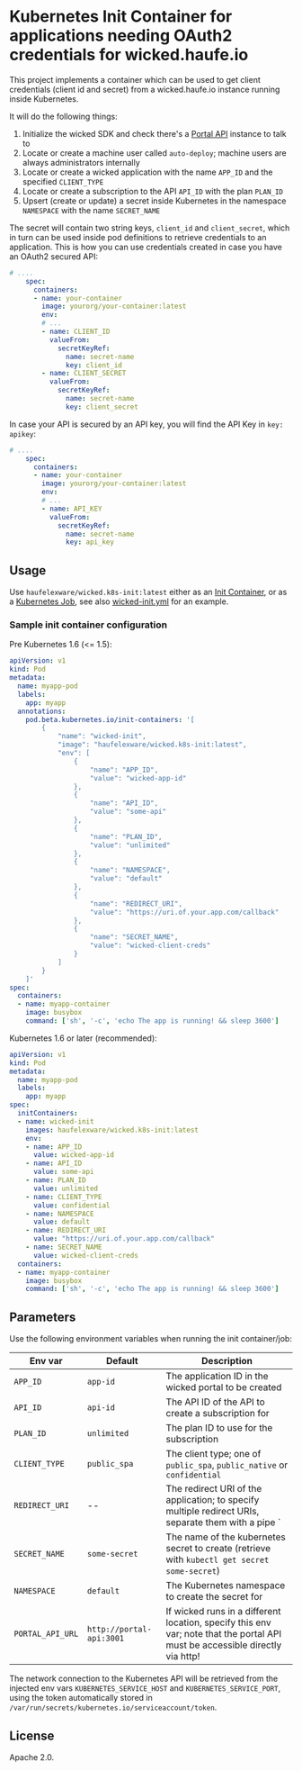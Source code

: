 # Kubernetes Init Container for applications needing OAuth2 credentials for wicked.haufe.io

This project implements a container which can be used to get client credentials (client id and secret) from a wicked.haufe.io instance running inside Kubernetes.

It will do the following things:

1. Initialize the wicked SDK and check there's a [Portal API](https://github.com/Haufe-Lexware/wicked.portal-api) instance to talk to
2. Locate or create a machine user called `auto-deploy`; machine users are always administrators internally
3. Locate or create a wicked application with the name `APP_ID` and the specified `CLIENT_TYPE`
4. Locate or create a subscription to the API `API_ID` with the plan `PLAN_ID`
5. Upsert (create or update) a secret inside Kubernetes in the namespace `NAMESPACE` with the name `SECRET_NAME`

The secret will contain two string keys, `client_id` and `client_secret`, which in turn can be used inside pod definitions to retrieve credentials to an application. This is how you can use credentials created in case you have an OAuth2 secured API:

```yml
# ....
    spec:
      containers:
      - name: your-container
        image: yourorg/your-container:latest
        env:
        # ...
        - name: CLIENT_ID
          valueFrom:
            secretKeyRef:
              name: secret-name
              key: client_id
        - name: CLIENT_SECRET
          valueFrom:
            secretKeyRef:
              name: secret-name
              key: client_secret
```

In case your API is secured by an API key, you will find the API Key in `key: apikey`:

```yml
# ....
    spec:
      containers:
      - name: your-container
        image: yourorg/your-container:latest
        env:
        # ...
        - name: API_KEY
          valueFrom:
            secretKeyRef:
              name: secret-name
              key: api_key
```

## Usage

Use `haufelexware/wicked.k8s-init:latest` either as an [Init Container](https://kubernetes.io/docs/concepts/abstractions/init-containers/), or as a [Kubernetes Job](https://kubernetes.io/docs/user-guide/jobs/), see also [wicked-init.yml](kubernetes/wicked-init.yml) for an example.

### Sample init container configuration

Pre Kubernetes 1.6 (<= 1.5):

```yml
apiVersion: v1
kind: Pod
metadata:
  name: myapp-pod
  labels:
    app: myapp
  annotations:
    pod.beta.kubernetes.io/init-containers: '[
        {
            "name": "wicked-init",
            "image": "haufelexware/wicked.k8s-init:latest",
            "env": [
                {
                    "name": "APP_ID",
                    "value": "wicked-app-id"
                },
                {
                    "name": "API_ID",
                    "value": "some-api"
                },
                {
                    "name": "PLAN_ID",
                    "value": "unlimited"
                },
                {
                    "name": "NAMESPACE",
                    "value": "default"
                },
                {
                    "name": "REDIRECT_URI",
                    "value": "https://uri.of.your.app.com/callback"
                },
                {
                    "name": "SECRET_NAME",
                    "value": "wicked-client-creds"
                }
            ]
        }
    ]'
spec:
  containers:
  - name: myapp-container
    image: busybox
    command: ['sh', '-c', 'echo The app is running! && sleep 3600']
```

Kubernetes 1.6 or later (recommended):

```yml
apiVersion: v1
kind: Pod
metadata:
  name: myapp-pod
  labels:
    app: myapp
spec:
  initContainers:
  - name: wicked-init
    images: haufelexware/wicked.k8s-init:latest
    env:
    - name: APP_ID
      value: wicked-app-id
    - name: API_ID
      value: some-api
    - name: PLAN_ID
      value: unlimited
    - name: CLIENT_TYPE
      value: confidential
    - name: NAMESPACE
      value: default
    - name: REDIRECT_URI
      value: "https://uri.of.your.app.com/callback"
    - name: SECRET_NAME
      value: wicked-client-creds
  containers:
  - name: myapp-container
    image: busybox
    command: ['sh', '-c', 'echo The app is running! && sleep 3600']
```


## Parameters

Use the following environment variables when running the init container/job:

Env var | Default | Description
--------|---------|------------
`APP_ID` | `app-id` | The application ID in the wicked portal to be created
`API_ID` | `api-id` | The API ID of the API to create a subscription for
`PLAN_ID` | `unlimited` | The plan ID to use for the subscription
`CLIENT_TYPE` | `public_spa` | The client type; one of `public_spa`, `public_native` or `confidential`
`REDIRECT_URI` | -- | The redirect URI of the application; to specify multiple redirect URIs, separate them with a pipe `|` character; e.g. `https://app.yourcompany.com/callback|https://app.yourcompany.com/callback/silent-refresh.html`
`SECRET_NAME` | `some-secret` | The name of the kubernetes secret to create (retrieve with `kubectl get secret some-secret`)
`NAMESPACE`| `default` | The Kubernetes namespace to create the secret for
`PORTAL_API_URL` | `http://portal-api:3001` | If wicked runs in a different location, specify this env var; note that the portal API must be accessible directly via http!

The network connection to the Kubernetes API will be retrieved from the injected env vars `KUBERNETES_SERVICE_HOST` and `KUBERNETES_SERVICE_PORT`, using the token automatically stored in `/var/run/secrets/kubernetes.io/serviceaccount/token`.

## License

Apache 2.0.
